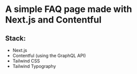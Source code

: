 # A simple FAQ page made with Next.js and Contentful

## Stack:

- Next.js
- Contentful (using the GraphQL API)
- Tailwind CSS
- Tailwind Typography
